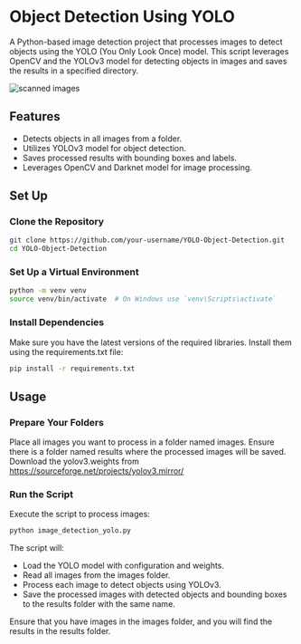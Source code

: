# Object Detection Using YOLO
A Python-based image detection project that processes images to detect objects using the YOLO (You Only Look Once) model. This script leverages OpenCV and the YOLOv3 model for detecting objects in images and saves the results in a specified directory.

![scanned images](https://github.com/Priya-753/YOLO-Object-Detection/blob/master/result.png?raw=true)

## Features
- Detects objects in all images from a folder.
- Utilizes YOLOv3 model for object detection.
- Saves processed results with bounding boxes and labels.
- Leverages OpenCV and Darknet model for image processing.

## Set Up
### Clone the Repository

```bash
git clone https://github.com/your-username/YOLO-Object-Detection.git
cd YOLO-Object-Detection
```

### Set Up a Virtual Environment

```bash
python -m venv venv
source venv/bin/activate  # On Windows use `venv\Scripts\activate`
```

### Install Dependencies
Make sure you have the latest versions of the required libraries. Install them using the requirements.txt file:

```bash
pip install -r requirements.txt
```

## Usage
### Prepare Your Folders

Place all images you want to process in a folder named images.
Ensure there is a folder named results where the processed images will be saved.
Download the yolov3.weights from https://sourceforge.net/projects/yolov3.mirror/

### Run the Script

Execute the script to process images:

```bash
python image_detection_yolo.py
```

The script will:
- Load the YOLO model with configuration and weights.
- Read all images from the images folder.
- Process each image to detect objects using YOLOv3.
- Save the processed images with detected objects and bounding boxes to the results folder with the same name.

Ensure that you have images in the images folder, and you will find the results in the results folder.
